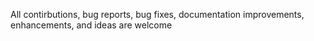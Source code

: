 All contirbutions, bug reports, bug fixes, documentation improvements, enhancements, and ideas are welcome
